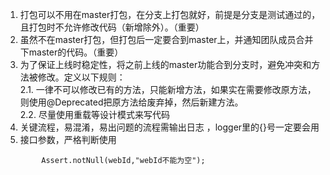 1. 打包可以不用在master打包，在分支上打包就好，前提是分支是测试通过的，且打包时不允许修改代码（新增除外）。（重要）
2. 虽然不在master打包，但打包后一定要合到master上，并通知团队成员合并下master的代码。（重要）
2. 为了保证上线时稳定性，将之前上线的master功能合到分支时，避免冲突和方法被修改。定义以下规则：   
   2.1. 一律不可以修改已有的方法，只能新增方法，如果实在需要修改原方法，则使用@Deprecated把原方法给废弃掉，然后新建方法。  
   2.2. 尽量使用重载等设计模式来写代码    
3. 关键流程，易混淆，易出问题的流程需输出日志 ，logger里的{}号一定要会用  
4. 接口参数，严格判断使用
```
		Assert.notNull(webId,"webId不能为空");
```